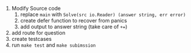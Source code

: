 1. Modify Source code
   1. replace `main` with `Solve(src io.Reader) (answer string, err error)`
   2. create defer function to recover from panics
   3. add output to answer string (take care of `+=`)
2. add route for question
3. create testcases
4. run `make test` and `make subimssion`